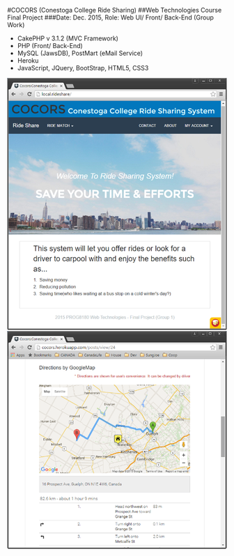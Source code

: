 #COCORS (Conestoga College Ride Sharing)
##Web Technologies Course Final Project
###Date: Dec. 2015,   Role: Web UI/ Front/ Back-End (Group Work)
-	CakePHP v 3.1.2 (MVC Framework)
-	PHP (Front/ Back-End)
-	MySQL (JawsDB), PostMart (eMail Service)
-	Heroku
-	JavaScript, JQuery, BootStrap, HTML5, CSS3

![Build Status](https://github.com/Skim0082/PROG8180_Final/blob/master/mainpage_screen1.png)
![Build Status](https://github.com/Skim0082/PROG8180_Final/blob/master/postview_screen02.png)
